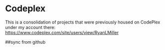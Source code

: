 # Codeplex
This is a consolidation of projects that were previously housed on CodePlex under my account there: https://www.codeplex.com/site/users/view/RyanLMiller

##sync from github